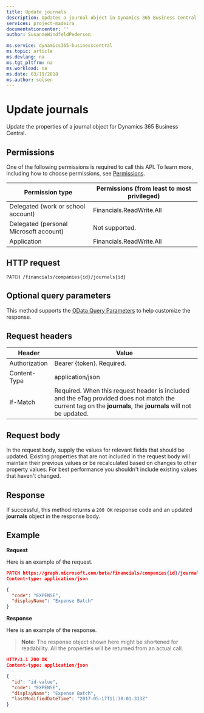 ```yaml
---
title: Update journals 
description: Updates a journal object in Dynamics 365 Business Central.
services: project-madeira
documentationcenter: ''
author: SusanneWindfeldPedersen

ms.service: dynamics365-businesscentral
ms.topic: article
ms.devlang: na
ms.tgt_pltfrm: na
ms.workload: na
ms.date: 03/19/2018
ms.author: solsen
---
```


# Update journals
Update the properties of a journal object for Dynamics 365 Business Central.

## Permissions
One of the following permissions is required to call this API. To learn more, including how to choose permissions, see [Permissions](../concepts/permissions_reference.md).

|Permission type|Permissions (from least to most privileged)|
|---------------|-------------------------------------|
|Delegated (work or school account)|Financials.ReadWrite.All|
Delegated (personal Microsoft account)|	Not supported.|
Application|Financials.ReadWrite.All|

## HTTP request

```
PATCH /financials/companies{id}/journals{id}
```

## Optional query parameters
This method supports the [OData Query Parameters](../../../concepts/query_parameters.md) to help customize the response.

## Request headers
|Header        |Value                    |
|--------------|-------------------------|
|Authorization |Bearer {token}. Required.|
|Content-Type  |application/json         |
|If-Match      |Required. When this request header is included and the eTag provided does not match the current tag on the **journals**, the **journals** will not be updated. |

## Request body
In the request body, supply the values for relevant fields that should be updated. Existing properties that are not included in the request body will maintain their previous values or be recalculated based on changes to other property values. For best performance you shouldn't include existing values that haven't changed.

## Response
If successful, this method returns a `200 OK` response code and an updated **journals** object in the response body.

## Example

**Request**

Here is an example of the request.
```json
PATCH https://graph.microsoft.com/beta/financials/companies{id}/journals{id}
Content-type: application/json

{
  "code": "EXPENSE",
  "displayName": "Expense Batch"
}
```

**Response**

Here is an example of the response. 

> **Note**: The response object shown here might be shortened for readability. All the properties will be returned from an actual call.

```json
HTTP/1.1 200 OK
Content-type: application/json

{
  "id": "id-value",
  "code": "EXPENSE",
  "displayName": "Expense Batch",
  "lastModifiedDateTime": "2017-05-17T11:30:01.313Z"
}
```


